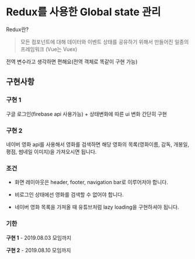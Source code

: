 # Redux를 사용한 Global state 관리

Redux란?

> 모든 컴포넌트에 대해 데이터와 이벤트 상태를 공유하기 위해서 만들어진 일종의 프레임워크
(Vue는 Vuex)

전역 변수라고 생각하면 편해요(전역 객체로 똑같이 구현 가능)


## 구현사항

### 구현 1

구글 로그인(firebase api 사용가능) + 상태변화에 따른 ui 변화 간단히 구현
    
### 구현 2 

네이버 영화 api를 사용해서 영화를 검색하면 해당 영화의 목록(영화이름, 감독, 개봉일, 평점, 썸네일 이미지)을 가져오시면 됩니다.
    
    
### 조건

- 화면 레이아웃은 header, footer, navigation bar로 이루어저야 합니다.

- 비로그인 상태에선 영화를 검색할 수 없어야 합니다.

- 네이버 영화 목록을 가져올 때 유튜브처럼 lazy loading을 구현하셔야 됩니다.

### 기한

**구현 1** - 2019.08.03 모임까지

**구현 2** - 2019.08.10 모임까지
